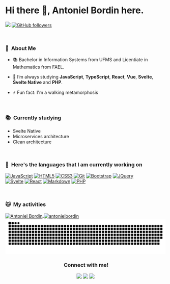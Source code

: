 <!--
**antonielbordin/antonielbordin** is a ✨ _special_ ✨ repository because its `README.md` (this file) appears on your GitHub profile.

Here are some ideas to get you started:

- 🔭 I’m currently working on ...
- 🌱 I’m currently learning ...
- 👯 I’m looking to collaborate on ...
- 🤔 I’m looking for help with ...
- 💬 Ask me about ...
- 📫 How to reach me: ...
- 😄 Pronouns: ...
- ⚡ Fun fact: ...
 🧭
-->
<div>
 
# Hi there 👋, Antoniel Bordin here. 
![](https://visitor-badge.glitch.me/badge?page_id=antonielbordin.antonielbordin)
[![GitHub followers](https://img.shields.io/github/followers/antonielbordin.svg?style=social&label=Follow)](https://github.com/antonielbordin?tab=followers)
 
 <br/>

</div>

<div>
  
  ### 🤵 &nbsp;About Me

  - 📚 Bachelor in Information Systems from UFMS and Licentiate in Mathematics from FAEL.   

  - 🌱  I’m always studying **JavaScript**, **TypeScript**, **React**, **Vue**, **Svelte**, **Svelte Native** and **PHP**.

   - ⚡ Fun fact: I'm a walking metamorphosis

  <br>
  
</div>

<div>

  ### 📚 &nbsp;Currently studying

  - Svelte Native
  - Microservices architecture
  - Clean architecture
  
  <br>
  
</div>

<div>
  
  ### 🧭 &nbsp;Here's the languages that I am currently working on
  
  [![JavaScript](https://img.shields.io/badge/JavaScript-F7DF1E?style=for-the-badge&logo=javascript&logoColor=black)](https://github.com/antonielbordin) 
  [![HTML5](https://img.shields.io/badge/HTML5-E34F26?style=for-the-badge&logo=html5&logoColor=white)](https://github.com/antonielbordin) 
  [![CSS3](https://img.shields.io/badge/CSS3-1572B6?style=for-the-badge&logo=css3&logoColor=white)](https://github.com/antonielbordin) 
  [![Git](https://img.shields.io/badge/git-F05033?style=for-the-badge&logo=git&logoColor=white)](https://github.com/antonielbordin) 
  [![Bootstrap](https://img.shields.io/badge/bootstrap-563D7C?style=for-the-badge&logo=bootstrap&logoColor=white)](https://github.com/antonielbordin) 
  [![JQuery](https://img.shields.io/badge/JQuery-blue?style=for-the-badge&logo=jquery&logoColor=white)](https://github.com/antonielbordin)  
  [![Svelte](https://img.shields.io/badge/svelte%20-%23F05033?style=for-the-badge&logo=svelte&logoColor=white)](https://github.com/antonielbordin) 
  [![React](https://img.shields.io/badge/React-20232A?style=for-the-badge&logo=react&logoColor=%2361DAFB)](https://github.com/antonielbordin) 
  [![Markdown](https://img.shields.io/badge/Markdown-000000?style=for-the-badge&logo=markdown&logoColor=white)](https://github.com/antonielbordin) 
  [![PHP](https://img.shields.io/badge/php-1572B6?style=for-the-badge&logo=php&logoColor=white)](https://github.com/antonielbordin)    
 
  <br>
  
</div>


<div>

  ### 🐱 &nbsp;My activities
  <a href="https://github.com/antonielbordin">
    <img width=450 height=170 align="center" alt="Antoniel Bordin" src="https://github-readme-stats.vercel.app/api?username=antonielbordin&theme=react&show_icons=true&bg_color=0D1117&hide_border=true&count_private=true" />
  </a>
  
  <a href="https://github.com/antonielbordin">
    <img align="center" alt="antonielbordin" src="https://github-readme-stats.vercel.app/api/top-langs/?username=antonielbordin&theme=react&layout=compact&bg_color=0D1117&hide_border=true&count_private=true" />
  </a>
  
   <br>
</div>


<div align="center">
  <img src="https://github.com/antonielbordin/antonielbordin/blob/output/github-contribution-grid-snake.svg" alt="snake"></center>
</div>

<!-- https://github.com/Ayan-thecodeking/antonielbordin/blob/output/github-contribution-grid-snake.gif?raw=true -->


<div align="center">
  
  ### &nbsp;Connect with me!
    
  [<img src="https://img.shields.io/badge/linkedin-%230077B5.svg?&style=for-the-badge&logo=linkedin&logoColor=white" />](https://www.linkedin.com/in/antonielbordin/)     [<img src = "https://img.shields.io/badge/twitter-%2320A1F1.svg?&style=for-the-badge&logo=twitter&logoColor=white">](https://twitter.com/antonielbordin/)
  [<img src="https://img.shields.io/badge/BLOGS-%23292929.svg?&style=for-the-badge&logo=BLOGS&logoColor=white" />](https://antonielbordin.blog)   
   
  <br>
  
</div>
